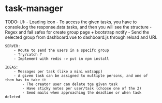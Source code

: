 # task-manager

TODO: 
	UI:
		- Loading icon
		- To access the given tasks, you have to console.log the response.data.tasks, and then you will see the structure
		- Regex and fail safes for create group page + bootstrap notify
		- Send the selected group from dashboard.vue to dashboard.js through reload and URL

	SERVER:
		- Route to send the users in a specifc group
		- Try/catch ?
		- Implement with redis -> put in npm install

	IDEAS:
		- Messages per task (like a mini watsapp)
		- A given task can be assigned to multiple persons, and one of them has to take it
            - The creator user can delete tge given task
            - Have sticky notes per user/task (choose one of the 2)
            - Send mails when approaching the deadline or when task deleted
